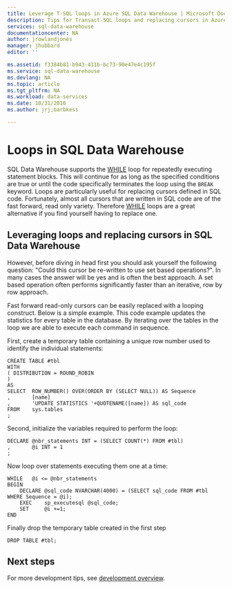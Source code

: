 ```yaml
---
title: Leverage T-SQL loops in Azure SQL Data Warehouse | Microsoft Docs
description: Tips for Transact-SQL loops and replacing cursors in Azure SQL Data Warehouse for developing solutions.
services: sql-data-warehouse
documentationcenter: NA
author: jrowlandjones
manager: jhubbard
editor: ''

ms.assetid: f3384b81-b943-431b-bc73-90e47e4c195f
ms.service: sql-data-warehouse
ms.devlang: NA
ms.topic: article
ms.tgt_pltfrm: NA
ms.workload: data-services
ms.date: 10/31/2016
ms.author: jrj;barbkess

---
```

# Loops in SQL Data Warehouse
SQL Data Warehouse supports the [WHILE][WHILE] loop for repeatedly executing statement blocks. This will continue for as long as the specified conditions are true or until the code specifically terminates the loop using the `BREAK` keyword. Loops are particularly useful for replacing cursors defined in SQL code. Fortunately, almost all cursors that are written in SQL code are of the fast forward, read only variety. Therefore [WHILE] loops are a great alternative if you find yourself having to replace one.

## Leveraging loops and replacing cursors in SQL Data Warehouse
However, before diving in head first you should ask yourself the following question: "Could this cursor be re-written to use set based operations?". In many cases the answer will be yes and is often the best approach. A set based operation often performs significantly faster than an iterative, row by row approach.

Fast forward read-only cursors can be easily replaced with a looping construct. Below is a simple example. This code example updates the statistics for every table in the database. By iterating over the tables in the loop we are able to execute each command in sequence.

First, create a temporary table containing a unique row number used to identify the individual statements:

```
CREATE TABLE #tbl
WITH
( DISTRIBUTION = ROUND_ROBIN
)
AS
SELECT  ROW_NUMBER() OVER(ORDER BY (SELECT NULL)) AS Sequence
,       [name]
,       'UPDATE STATISTICS '+QUOTENAME([name]) AS sql_code
FROM    sys.tables
;
```

Second, initialize the variables required to perform the loop:

```
DECLARE @nbr_statements INT = (SELECT COUNT(*) FROM #tbl)
,       @i INT = 1
;
```

Now loop over statements executing them one at a time:

```
WHILE   @i <= @nbr_statements
BEGIN
    DECLARE @sql_code NVARCHAR(4000) = (SELECT sql_code FROM #tbl WHERE Sequence = @i);
    EXEC    sp_executesql @sql_code;
    SET     @i +=1;
END
```

Finally drop the temporary table created in the first step

```
DROP TABLE #tbl;
```


<!--Every topic should have next steps and links to the next logical set of content to keep the customer engaged-->

## Next steps
For more development tips, see [development overview][development overview].

<!--Image references-->

<!--Article references-->
[development overview]: sql-data-warehouse-overview-develop.md

<!--MSDN references-->
[WHILE]: https://msdn.microsoft.com/library/ms178642.aspx


<!--Other Web references-->
